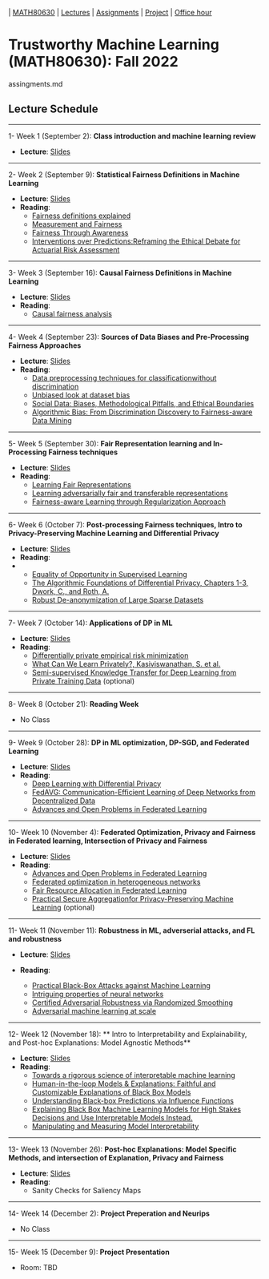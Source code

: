 | [MATH80630](main.md) | [Lectures](lectures.md) | [Assignments](assingments.md) | [Project](project.md) | [Office hour](office_hr.md)
# Trustworthy Machine Learning (MATH80630): Fall 2022
assingments.md

## Lecture Schedule
___
1- <span style="font-size:1em;">Week 1 (September 2): **Class introduction and machine learning review**</span>
- **Lecture**: [Slides](https://drive.google.com/file/d/1RIosVQL-nrlBWHXMV8dzJ6mcEOhHntXy/view?usp=sharing)

___
2- <span style="font-size:1em;">Week 2 (September 9): **Statistical Fairness Definitions in Machine Learning**</span>
- **Lecture**: [Slides](https://drive.google.com/file/d/1KLYt0JKAt8rPX9ARngzSFSpHs8AzOxPZ/view?usp=sharing)
- **Reading**: 
  * [Fairness definitions explained](https://fairware.cs.umass.edu/papers/Verma.pdf)
  * [Measurement and Fairness](https://arxiv.org/abs/1912.05511)
  * [Fairness Through Awareness](https://arxiv.org/abs/1104.3913)
  * [Interventions over Predictions:Reframing the Ethical Debate for Actuarial Risk Assessment](https://proceedings.mlr.press/v81/barabas18a.html)


___
3- <span style="font-size:1em;">Week 3 (September 16): **Causal Fairness Definitions in Machine Learning** </span>
- **Lecture**: [Slides](https://drive.google.com/file/d/1Fa-JMA269q6zBSHZ24Kl0aGkxtmWOMj5/view?usp=sharing)
- **Reading**: 
    * [Causal fairness analysis](https://causalai.net/r90.pdf)
    
    
___
4- <span style="font-size:1em;">Week 4 (September 23): **Sources of Data Biases and Pre-Processing Fairness Approaches**</span>
- **Lecture**: [Slides](https://drive.google.com/file/d/1AVWkISaF2cdLhHBhDAHcm80MA2gelXmN/view?usp=sharing)
- **Reading**: 
  * [Data preprocessing techniques for classificationwithout discrimination](https://link.springer.com/article/10.1007/s10115-011-0463-8)
  * [Unbiased look at dataset bias](https://people.csail.mit.edu/torralba/publications/datasets_cvpr11.pdf)
  * [Social Data: Biases, Methodological Pitfalls, and Ethical Boundaries](https://www.microsoft.com/en-us/research/wp-content/uploads/2017/03/SSRN-id2886526.pdf)
  * [Algorithmic Bias: From Discrimination Discovery to Fairness-aware Data Mining](https://dl.acm.org/doi/abs/10.1145/2939672.2945386?casa_token=C4RO-tZvUNkAAAAA:8J3D9Z74zrVr3bWQbxjYAhOeB2umRgvqYVhqoy83FNZHzPMr--YNVYgBIjqYbXkrVeOiEN1QZGMW)
  
___
5- <span style="font-size:1em;">Week 5 (September 30): **Fair Representation learning and In-Processing Fairness techniques**</span>
- **Lecture**: [Slides](https://drive.google.com/file/d/1XQq7qPfymX40T17yZ93y1fvPxRce7_I8/view?usp=sharing)
- **Reading**: 
  * [Learning Fair Representations](https://www.cs.toronto.edu/~toni/Papers/icml-final.pdf)
  * [Learning adversarially fair and transferable representations](https://arxiv.org/abs/1802.06309)
  * [Fairness-aware Learning through Regularization Approach](https://ieeexplore.ieee.org/document/6137441)

___
6- <span style="font-size:1em;">Week 6 (October 7): **Post-processing Fairness techniques, Intro to Privacy-Preserving Machine Learning and Differential Privacy**</span>
- **Lecture**: [Slides](https://drive.google.com/file/d/1sViG6TPst31rlumOi_a4-yauXlG2wQiz/view?usp=sharing)
- **Reading**: 
- * [Equality of Opportunity in Supervised Learning](https://arxiv.org/abs/1610.02413)
  * [The Algorithmic Foundations of Differential Privacy, Chapters 1-3, Dwork, C., and Roth, A.](https://www.cis.upenn.edu/~aaroth/Papers/privacybook.pdf)
  * [Robust De-anonymization of Large Sparse Datasets](https://ieeexplore.ieee.org/document/4531148)
  

___
7- <span style="font-size:1em;">Week 7 (October 14): **Applications of DP in ML**</span>
- **Lecture**: [Slides](https://drive.google.com/file/d/1ccJSvVR6kHh7FwdY6UYXHJIhZ2FB2OvI/view?usp=sharing)
- **Reading**: 
  * [Differentially private empirical risk minimization](https://www.jmlr.org/papers/volume12/chaudhuri11a/chaudhuri11a.pdf)
  * [What Can We Learn Privately?, Kasiviswanathan, S. et al.](https://arxiv.org/abs/0803.0924)
  * [Semi-supervised Knowledge Transfer for Deep Learning from Private Training Data](https://arxiv.org/abs/1610.05755) (optional)

___
8- <span style="font-size:1em;">Week 8 (October 21): **Reading Week**</span>
- No Class
 
 
___
9- <span style="font-size:1em;">Week 9 (October 28): **DP in ML optimization, DP-SGD, and Federated Learning**</span>
- **Lecture**: [Slides](https://drive.google.com/file/d/1F-cOPoyuVDVMiwaNTLDenV6z2sVGZTFs/view?usp=share_link)
- **Reading**: 
  * [Deep Learning with Differential Privacy](https://arxiv.org/abs/1607.00133)
  * [FedAVG: Communication-Efficient Learning of Deep Networks from Decentralized Data](https://arxiv.org/abs/1602.05629)
  * [Advances and Open Problems in Federated Learning](https://arxiv.org/abs/1912.04977?fbclid=IwAR0xSC1fbgFUtkOgyl6tU0tj_cVLFZxxcobakIsUrB7FccbjB5XZV0dH5bE)

___
10- <span style="font-size:1em;">Week 10 (November 4): **Federated Optimization, Privacy and Fairness in Federated learning, Intersection of Privacy and Fairness**</span>
- **Lecture**: [Slides](https://drive.google.com/file/d/13Q-YqXOc55IqIVPIToFu-4b-Esja26bE/view?usp=share_link)
- **Reading**: 
  * [Advances and Open Problems in Federated Learning](https://arxiv.org/abs/1912.04977?fbclid=IwAR0xSC1fbgFUtkOgyl6tU0tj_cVLFZxxcobakIsUrB7FccbjB5XZV0dH5bE)
  * [Federated optimization in heterogeneous networks](https://arxiv.org/abs/1812.06127)
  * [Fair Resource Allocation in Federated Learning](https://arxiv.org/abs/1905.10497)
  * [Practical Secure Aggregationfor Privacy-Preserving Machine Learning](https://eprint.iacr.org/2017/281.pdf) (optional)

 
___
11- <span style="font-size:1em;">Week 11 (November 11): **Robustness in ML, adverserial attacks, and FL and robustness**</span>
- **Lecture**: [Slides](https://drive.google.com/file/d/1nyARE6fPEC77iwWOQ-P-J0gNyIRofOd4/view?usp=share_link)
- **Reading**: 
  
  * [Practical Black-Box Attacks against Machine Learning](https://arxiv.org/abs/1602.02697)
  * [Intriguing properties of neural networks](https://arxiv.org/abs/1312.6199)
  * [Certified Adversarial Robustness via Randomized Smoothing](https://arxiv.org/abs/1902.02918)
  * [Adversarial machine learning at scale](https://arxiv.org/abs/1611.01236)


___
12- <span style="font-size:1em;">Week 12 (November 18): ** Intro to Interpretability and Explainability, and Post-hoc Explanations: Model Agnostic Methods**</span>
- **Lecture**: [Slides](https://drive.google.com/file/d/18jwgk8yE4RzFEDM71ESq2EaBx_bkp7vp/view?usp=share_link)
- **Reading**: 
  * [Towards a rigorous science of interpretable machine learning](https://arxiv.org/abs/1702.08608)
  * [Human-in-the-loop Models & Explanations: Faithful and Customizable Explanations of Black Box Models]()
  * [Understanding Black-box Predictions via Influence Functions]()
  * [Explaining Black Box Machine Learning Models for High Stakes Decisions and Use Interpretable Models Instead.]()
  * [Manipulating and Measuring Model Interpretability]()

___
13- <span style="font-size:1em;">Week 13 (November 26): **Post-hoc Explanations: Model Specific Methods, and intersection of Explanation, Privacy and Fairness**</span>
- **Lecture**: [Slides]()
- **Reading**: 
  * Sanity Checks for Saliency Maps

___
14- <span style="font-size:1em;">Week 14 (December 2): **Project Preperation and Neurips**</span>
- No Class

___
15- <span style="font-size:1em;">Week 15 (December 9): **Project Presentation**</span>
- Room: TBD 


